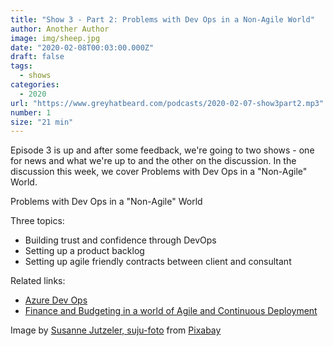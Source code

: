 ```yaml
---
title: "Show 3 - Part 2: Problems with Dev Ops in a Non-Agile World"
author: Another Author
image: img/sheep.jpg
date: "2020-02-08T00:03:00.000Z"
draft: false
tags: 
  - shows
categories:
  - 2020
url: "https://www.greyhatbeard.com/podcasts/2020-02-07-show3part2.mp3"
number: 1
size: "21 min"
---
```


Episode 3 is up and after some feedback, we're going to two shows - one for news and what we're up to and the other on the discussion. In the discussion this week, we cover Problems with Dev Ops in a "Non-Agile" World.

<!--
<iframe src="https://open.spotify.com/embed-podcast/episode/2J3v84ePUnqkJKmvuXmRKI" width="100%" height="232" frameborder="0" allowtransparency="true" allow="encrypted-media"></iframe>
-->

Problems with Dev Ops in a "Non-Agile" World

Three topics:
- Building trust and confidence through DevOps
- Setting up a product backlog
- Setting up agile friendly contracts between client and consultant

Related links:
- [Azure Dev Ops](https://azure.microsoft.com/en-gb/services/devops/)
- [Finance and Budgeting in a world of Agile and Continuous Deployment](https://www.mcd79.com/2018/12/06/advent-day-six-finance-and-budgeting-continuous-deployment-agile.html)

Image by [Susanne Jutzeler, suju-foto](https://pixabay.com/users/suju-165106/?utm_source=link-attribution&amp;utm_medium=referral&amp;utm_campaign=image&amp;utm_content=2372148) from [Pixabay](https://pixabay.com/?utm_source=link-attribution&amp;utm_medium=referral&amp;utm_campaign=image&amp;utm_content=2372148)
